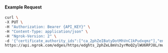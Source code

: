 <!-- Code generated for API Clients. DO NOT EDIT. -->

#### Example Request

```bash
curl \
-X PUT \
-H "Authorization: Bearer {API_KEY}" \
-H "Content-Type: application/json" \
-H "Ngrok-Version: 2" \
-d '{"certificate_authority_ids":["ca_2phZeIBatyDotMhVnC1kPudxqmz"],"enabled":true}' \
https://api.ngrok.com/edges/https/edghts_2phZeL8mVs2yrMoQ2ylWU6RPJ8L/mutual_tls
```
